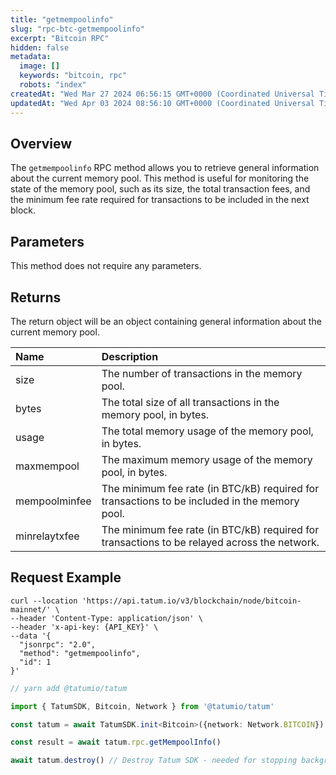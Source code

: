 ```yaml
---
title: "getmempoolinfo"
slug: "rpc-btc-getmempoolinfo"
excerpt: "Bitcoin RPC"
hidden: false
metadata: 
  image: []
  keywords: "bitcoin, rpc"
  robots: "index"
createdAt: "Wed Mar 27 2024 06:56:15 GMT+0000 (Coordinated Universal Time)"
updatedAt: "Wed Apr 03 2024 08:56:10 GMT+0000 (Coordinated Universal Time)"
---
```

## Overview

The `getmempoolinfo` RPC method allows you to retrieve general information about the current memory pool. This method is useful for monitoring the state of the memory pool, such as its size, the total transaction fees, and the minimum fee rate required for transactions to be included in the next block.

## Parameters

This method does not require any parameters.

## Returns

The return object will be an object containing general information about the current memory pool.

| Name          | Description                                                                                   |
| :------------ | :-------------------------------------------------------------------------------------------- |
| size          | The number of transactions in the memory pool.                                                |
| bytes         | The total size of all transactions in the memory pool, in bytes.                              |
| usage         | The total memory usage of the memory pool, in bytes.                                          |
| maxmempool    | The maximum memory usage of the memory pool, in bytes.                                        |
| mempoolminfee | The minimum fee rate (in BTC/kB) required for transactions to be included in the memory pool. |
| minrelaytxfee | The minimum fee rate (in BTC/kB) required for transactions to be relayed across the network.  |

## Request Example

```curl cURL
curl --location 'https://api.tatum.io/v3/blockchain/node/bitcoin-mainnet/' \
--header 'Content-Type: application/json' \
--header 'x-api-key: {API_KEY}' \
--data '{
  "jsonrpc": "2.0",
  "method": "getmempoolinfo",
  "id": 1
}'
```
```typescript JS SDK
// yarn add @tatumio/tatum

import { TatumSDK, Bitcoin, Network } from '@tatumio/tatum'

const tatum = await TatumSDK.init<Bitcoin>({network: Network.BITCOIN})

const result = await tatum.rpc.getMempoolInfo()

await tatum.destroy() // Destroy Tatum SDK - needed for stopping background jobs
```
